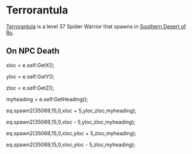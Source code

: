# Terrorantula



[Terrorantula](/npc/35144) is a level 37 Spider Warrior that spawns in [Southern Desert of Ro](/zone/35).





## On NPC Death

xloc = e.self:GetX();

yloc = e.self:GetY();

zloc = e.self:GetZ();

myheading = e.self:GetHeading();

eq.spawn2(35069,15,0,xloc + 5,yloc,zloc,myheading); 

eq.spawn2(35069,15,0,xloc - 5,yloc,zloc,myheading); 

eq.spawn2(35069,15,0,xloc,yloc + 5,zloc,myheading); 

eq.spawn2(35069,15,0,xloc,yloc - 5,zloc,myheading); 